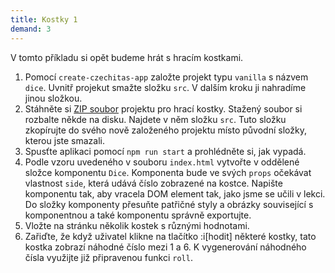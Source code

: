 ```yaml
---
title: Kostky 1
demand: 3
---
```


V tomto příkladu si opět budeme hrát s hracím kostkami.

1. Pomocí `create-czechitas-app` založte projekt typu `vanilla` s názvem `dice`. Uvnitř projekut smažte složku `src`. V dalším kroku ji nahradíme jinou složkou.
1. Stáhněte si [ZIP soubor](https://github.com/Czechitas-podklady-WEB/kostky-zadani/archive/refs/heads/master.zip) projektu pro hrací kostky. Stažený soubor si rozbalte někde na disku. Najdete v něm složku `src`. Tuto složku zkopírujte do svého nově založeného projektu místo původní složky, kterou jste smazali.
1. Spusťte aplikaci pomocí `npm run start` a prohlédněte si, jak vypadá.
1. Podle vzoru uvedeného v souboru `index.html` vytvořte v oddělené složce komponentu `Dice`. Komponenta bude ve svých `props` očekávat vlastnost `side`, která udává číslo zobrazené na kostce. Napište komponentu tak, aby vracela DOM element tak, jako jsme se učili v lekci. Do složky komponenty přesuňte patřičné styly a obrázky související s komponentnou a také komponentu správně exportujte.
1. Vložte na stránku několik kostek s různými hodnotami.
1. Zařiďte, že když uživatel klikne na tlačítko :i[hodit] některé kostky, tato kostka zobrazí náhodné číslo mezi 1 a 6. K vygenerování náhodného čísla využijte již připravenou funkci `roll`.
